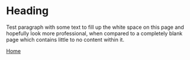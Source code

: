 <h1>Heading</h1>

Test paragraph with some text to fill up the white space on this page and hopefully look more professional, when compared to a completely blank page which contains little to no content within it.

[Home](index.md)
